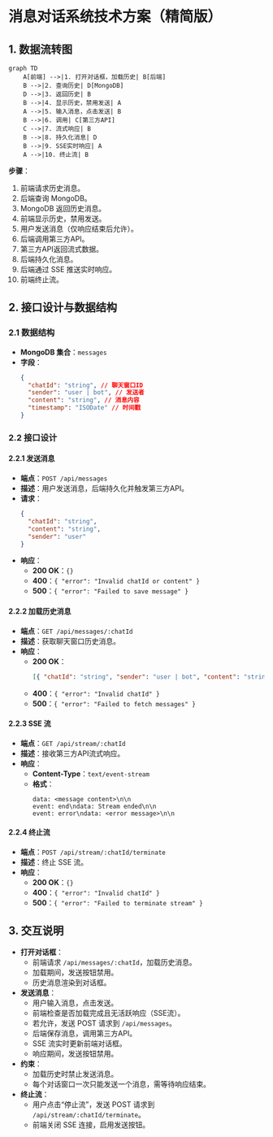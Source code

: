 # 消息对话系统技术方案（精简版）

## 1. 数据流转图
```mermaid
graph TD
    A[前端] -->|1. 打开对话框，加载历史| B[后端]
    B -->|2. 查询历史| D[MongoDB]
    D -->|3. 返回历史| B
    B -->|4. 显示历史，禁用发送| A
    A -->|5. 输入消息，点击发送| B
    B -->|6. 调用| C[第三方API]
    C -->|7. 流式响应| B
    B -->|8. 持久化消息| D
    B -->|9. SSE实时响应| A
    A -->|10. 终止流| B
```

**步骤**：
1. 前端请求历史消息。
2. 后端查询 MongoDB。
3. MongoDB 返回历史消息。
4. 前端显示历史，禁用发送。
5. 用户发送消息（仅响应结束后允许）。
6. 后端调用第三方API。
7. 第三方API返回流式数据。
8. 后端持久化消息。
9. 后端通过 SSE 推送实时响应。
10. 前端终止流。

## 2. 接口设计与数据结构

### 2.1 数据结构
- **MongoDB 集合**：`messages`
- **字段**：
  ```json
  {
    "chatId": "string", // 聊天窗口ID
    "sender": "user | bot", // 发送者
    "content": "string", // 消息内容
    "timestamp": "ISODate" // 时间戳
  }
  ```

### 2.2 接口设计

#### 2.2.1 发送消息
- **端点**：`POST /api/messages`
- **描述**：用户发送消息，后端持久化并触发第三方API。
- **请求**：
  ```json
  {
    "chatId": "string",
    "content": "string",
    "sender": "user"
  }
  ```
- **响应**：
  - **200 OK**：`{}`
  - **400**：`{ "error": "Invalid chatId or content" }`
  - **500**：`{ "error": "Failed to save message" }`

#### 2.2.2 加载历史消息
- **端点**：`GET /api/messages/:chatId`
- **描述**：获取聊天窗口历史消息。
- **响应**：
  - **200 OK**：
    ```json
    [{ "chatId": "string", "sender": "user | bot", "content": "string", "timestamp": "ISODate" }, ...]
    ```
  - **400**：`{ "error": "Invalid chatId" }`
  - **500**：`{ "error": "Failed to fetch messages" }`

#### 2.2.3 SSE 流
- **端点**：`GET /api/stream/:chatId`
- **描述**：接收第三方API流式响应。
- **响应**：
  - **Content-Type**：`text/event-stream`
  - **格式**：
    ```
    data: <message content>\n\n
    event: end\ndata: Stream ended\n\n
    event: error\ndata: <error message>\n\n
    ```

#### 2.2.4 终止流
- **端点**：`POST /api/stream/:chatId/terminate`
- **描述**：终止 SSE 流。
- **响应**：
  - **200 OK**：`{}`
  - **400**：`{ "error": "Invalid chatId" }`
  - **500**：`{ "error": "Failed to terminate stream" }`

## 3. 交互说明
- **打开对话框**：
  - 前端请求 `/api/messages/:chatId`，加载历史消息。
  - 加载期间，发送按钮禁用。
  - 历史消息渲染到对话框。
- **发送消息**：
  - 用户输入消息，点击发送。
  - 前端检查是否加载完成且无活跃响应（SSE流）。
  - 若允许，发送 POST 请求到 `/api/messages`。
  - 后端保存消息，调用第三方API。
  - SSE 流实时更新前端对话框。
  - 响应期间，发送按钮禁用。
- **约束**：
  - 加载历史时禁止发送消息。
  - 每个对话窗口一次只能发送一个消息，需等待响应结束。
- **终止流**：
  - 用户点击“停止流”，发送 POST 请求到 `/api/stream/:chatId/terminate`。
  - 前端关闭 SSE 连接，启用发送按钮。